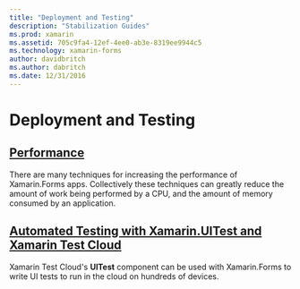 ```yaml
---
title: "Deployment and Testing"
description: "Stabilization Guides"
ms.prod: xamarin
ms.assetid: 705c9fa4-12ef-4ee0-ab3e-8319ee9944c5
ms.technology: xamarin-forms
author: davidbritch
ms.author: dabritch
ms.date: 12/31/2016
---
```


# Deployment and Testing

## [Performance](performance.md)

There are many techniques for increasing the performance of Xamarin.Forms apps. Collectively these techniques can greatly reduce the amount of work being performed by a CPU, and the amount of memory consumed by an application.

## [Automated Testing with Xamarin.UITest and Xamarin Test Cloud](uitest-and-test-cloud.md)

Xamarin Test Cloud's **UITest** component can be used with Xamarin.Forms to write UI tests to run in the cloud on hundreds of devices.
